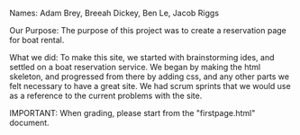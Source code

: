 Names:
Adam Brey,
Breeah Dickey,
Ben Le,
Jacob Riggs

Our Purpose:
The purpose of this project was to create a reservation page for boat rental.

What we did:
To make this site, we started with brainstorming ides, and settled on a boat reservation service. We began by making
the html skeleton, and progressed from there by adding css, and any other parts we felt necessary to have a great site.
We had scrum sprints that we would use as a reference to the current problems with the site.

IMPORTANT:
When grading, please start from the "firstpage.html" document.
